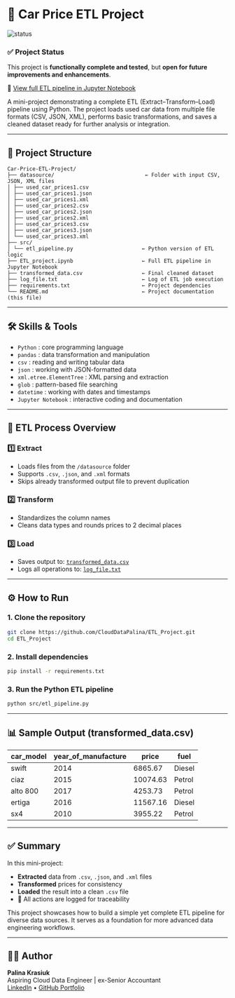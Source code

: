 # 🚗 Car Price ETL Project
![status](https://img.shields.io/badge/status-passed-brightgreen)

### ✅ Project Status
This project is **functionally complete and tested**, but **open for future improvements and enhancements**.

📄 [View full ETL pipeline in Jupyter Notebook](https://github.com/CloudDataPalina/ETL_Project/blob/main/ETL_project.ipynb)


A mini-project demonstrating a complete ETL (Extract–Transform–Load) pipeline using Python. The project loads used car data from multiple file formats (CSV, JSON, XML), performs basic transformations, and saves a cleaned dataset ready for further analysis or integration.

---

## 📁 Project Structure

```
Car-Price-ETL-Project/
├── datasource/                             ← Folder with input CSV, JSON, XML files
│ ├── used_car_prices1.csv
│ ├── used_car_prices1.json
│ ├── used_car_prices1.xml
│ ├── used_car_prices2.csv
│ ├── used_car_prices2.json
│ ├── used_car_prices2.xml
│ ├── used_car_prices3.csv
│ ├── used_car_prices3.json
│ └── used_car_prices3.xml
├── src/
│ └── etl_pipeline.py                      ← Python version of ETL logic
├── ETL_project.ipynb                      ← Full ETL pipeline in Jupyter Notebook
├── transformed_data.csv                   ← Final cleaned dataset
├── log_file.txt                           ← Log of ETL job execution
├── requirements.txt                       ← Project dependencies
└── README.md                              ← Project documentation (this file)
```


---

## 🛠️ Skills & Tools

- `Python` : core programming language
- `pandas` : data transformation and manipulation
- `csv` : reading and writing tabular data
- `json` : working with JSON-formatted data
- `xml.etree.ElementTree` : XML parsing and extraction
- `glob` : pattern-based file searching
- `datetime` : working with dates and timestamps
- `Jupyter Notebook` : interactive coding and documentation

---

## 🔄 ETL Process Overview

### 1️⃣ Extract
- Loads files from the `/datasource` folder  
- Supports `.csv`, `.json`, and `.xml` formats  
- Skips already transformed output file to prevent duplication

### 2️⃣ Transform
- Standardizes the column names
- Cleans data types and rounds prices to 2 decimal places

### 3️⃣ Load
- Saves output to: [`transformed_data.csv`](./transformed_data.csv)
- Logs all operations to: [`log_file.txt`](./log_file.txt)

---

## ⚙️ How to Run

### 1. Clone the repository
```bash
git clone https://github.com/CloudDataPalina/ETL_Project.git
cd ETL_Project
```
### 2. Install dependencies
```bash
pip install -r requirements.txt
```
### 3. Run the Python ETL pipeline
```bash
python src/etl_pipeline.py
```
---

## 📊 Sample Output (transformed_data.csv)

| car_model   | year_of_manufacture | price    | fuel   |
|-------------|---------------------|----------|--------|
| swift       | 2014                | 6865.67  | Diesel |
| ciaz        | 2015                | 10074.63 | Petrol |
| alto 800    | 2017                | 4253.73  | Petrol |
| ertiga      | 2016                | 11567.16 | Diesel |
| sx4         | 2010                | 3955.22  | Petrol |

---

## ✅ Summary

In this mini-project:

- **Extracted** data from `.csv`, `.json`, and `.xml` files  
- **Transformed** prices for consistency  
- **Loaded** the result into a clean `.csv` file  
- 🧾 All actions are logged for traceability

This project showcases how to build a simple yet complete ETL pipeline for diverse data sources. It serves as a foundation for more advanced data engineering workflows.

---

## 👩‍💻 Author

**Palina Krasiuk**  
Aspiring Cloud Data Engineer | ex-Senior Accountant  
[LinkedIn](https://www.linkedin.com/in/palina-krasiuk-954404372/) • [GitHub Portfolio](https://github.com/CloudDataPalina)
